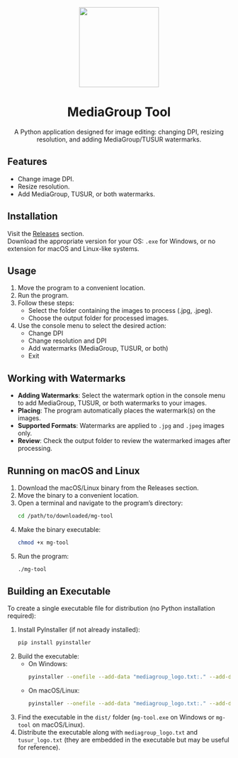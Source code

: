 
<p align="center"><img src="https://raw.githubusercontent.com/kixygod/mg-tool/refs/heads/main/img/png/logo512x512.png" width="180"></p>
<h1 align="center">MediaGroup Tool</h1>
<p align="center">
  A Python application designed for image editing: changing DPI, resizing resolution, and adding MediaGroup/TUSUR watermarks.
</p>


## Features
- Change image DPI.
- Resize resolution.
- Add MediaGroup, TUSUR, or both watermarks.

## Installation

Visit the [Releases](https://github.com/kixygod/mg-tool/releases) section.  
Download the appropriate version for your OS: `.exe` for Windows, or no extension for macOS and Linux-like systems.

## Usage
1. Move the program to a convenient location.
2. Run the program.
3. Follow these steps:
   - Select the folder containing the images to process (.jpg, .jpeg).
   - Choose the output folder for processed images.
4. Use the console menu to select the desired action:
   - Change DPI
   - Change resolution and DPI
   - Add watermarks (MediaGroup, TUSUR, or both)
   - Exit
  
## Working with Watermarks
- **Adding Watermarks**: Select the watermark option in the console menu to add MediaGroup, TUSUR, or both watermarks to your images.
- **Placing**: The program automatically places the watermark(s) on the images.
- **Supported Formats**: Watermarks are applied to `.jpg` and `.jpeg` images only.
- **Review**: Check the output folder to review the watermarked images after processing.


## Running on macOS and Linux
  1. Download the macOS/Linux binary from the Releases section.
  2. Move the binary to a convenient location.
  3. Open a terminal and navigate to the program’s directory:
     ```bash
     cd /path/to/downloaded/mg-tool
     ```
  4. Make the binary executable:
     ```bash
     chmod +x mg-tool
     ```
  5. Run the program:
     ```bash
     ./mg-tool
     ```

## Building an Executable
To create a single executable file for distribution (no Python installation required):

1. Install PyInstaller (if not already installed):
   ```bash
   pip install pyinstaller
   ```
2. Build the executable:
   - On Windows:
     ```bash
     pyinstaller --onefile --add-data "mediagroup_logo.txt:." --add-data "tusur_logo.txt:." --icon img/logo512x512.icns mg-tool.py
     ```
   - On macOS/Linux:
     ```bash
     pyinstaller --onefile --add-data "mediagroup_logo.txt:." --add-data "tusur_logo.txt:." --icon img/logo512x512.icns mg-tool.py
     ```
3. Find the executable in the `dist/` folder (`mg-tool.exe` on Windows or `mg-tool` on macOS/Linux).
4. Distribute the executable along with `mediagroup_logo.txt` and `tusur_logo.txt` (they are embedded in the executable but may be useful for reference).
